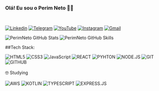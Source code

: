 ### Olá! Eu sou o Perim Neto 👋🏽
<br>


[![Linkedin](https://img.shields.io/badge/LinkedIn-0077B5?style=for-the-badge&logo=linkedin&logoColor=white)](https://www.linkedin.com/in/francisco-c-p-neto-6a9553284/)
[![Telegram](https://img.shields.io/badge/Telegram-2CA5E0?style=for-the-badge&logo=telegram&logoColor=white)](https://t.me/PerimNeto)
[![YouTube](https://img.shields.io/badge/YouTube-FF0000?style=for-the-badge&logo=youtube&logoColor=white)](https://www.youtube.com/@DevNeto)
[![Instagram](https://img.shields.io/badge/Instagram-E4405F?style=for-the-badge&logo=instagram&logoColor=white)](https://www.instagram.com/netiinc/)
[![Gmail](https://img.shields.io/badge/Gmail-D14836?style=for-the-badge&logo=gmail&logoColor=white)](https://is.gd/fCV2HJ)
<br>

![PerimNeto GitHub Stats](https://github-readme-stats.vercel.app/api?username=PerimNeto&show_icons=true&theme=gruvbox)
![PerimNeto GitHub Skills](https://github-readme-stats.vercel.app/api/top-langs/?username=anuraghazra&layout=compact)

##Tech Stack:

<div style="display: inline-block;">
  <img src="https://img.shields.io/badge/HTML5-E34F26?style=for-the-badge&logo=html5&logoColor=white" alt="HTML5">
  <img src="https://img.shields.io/badge/CSS3-1572B6?style=for-the-badge&logo=css3&logoColor=white" alt="CSS3">
  <img src="https://img.shields.io/badge/JavaScript-F7DF1E?style=for-the-badge&logo=javascript&logoColor=black" alt="JavaScript">
   <img src="https://img.shields.io/badge/React-20232A?style=for-the-badge&logo=react&logoColor=61DAFB" alt="REACT">
   <img src="https://img.shields.io/badge/Python-3776AB?style=for-the-badge&logo=python&logoColor=white" alt="PYHTON">
   <img src="https://img.shields.io/badge/Node.js-43853D?style=for-the-badge&logo=node.js&logoColor=white" alt="NODE.JS">
   <img src="https://img.shields.io/badge/GIT-E44C30?style=for-the-badge&logo=git&logoColor=white" alt="GIT">
    <img src="https://img.shields.io/badge/GitHub-100000?style=for-the-badge&logo=github&logoColor=white" alt="GITHUB">
</div>
<br>
<br>
🤓 Studying
<br>
<br>
<div style="display: inline-block;">
  <img src="https://img.shields.io/badge/Amazon_AWS-FF9900?style=for-the-badge&logo=amazonaws&logoColor=white" alt="AWS">
  <img src="https://img.shields.io/badge/Kotlin-0095D5?&style=for-the-badge&logo=kotlin&logoColor=white" alt="KOTLIN">
  <img src="https://img.shields.io/badge/TypeScript-007ACC?style=for-the-badge&logo=typescript&logoColor=white" alt="TYPESCRIPT">
   <img src="https://img.shields.io/badge/Express.js-404D59?style=for-the-badge" alt="EXPRESS.JS">
</div>
